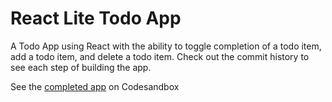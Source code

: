 # React Lite Todo App

A Todo App using React with the ability to toggle completion of a todo item, add a todo item, and delete a todo item. Check out the commit history to see each step of building the app.

See the [completed app](https://codesandbox.io/s/2op1qp28r0) on Codesandbox
